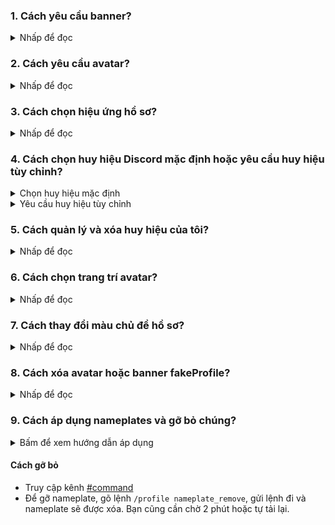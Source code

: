 ### 1. Cách yêu cầu banner?

<details closed>
<summary>Nhấp để đọc</summary>
<br>

- Đi đến [#command](https://discord.com/channels/1117373291095662623/1215640671457771540)
- Sử dụng lệnh `/profile banner upload` như hình dưới đây:

 <img src="https://i.imgur.com/AtYO0kW.png" alt="profile banner upload">

- Tất cả những gì bạn cần làm là chờ cho đến khi yêu cầu của bạn được phê duyệt trong [#fakeprofile-logs](https://discord.com/channels/1117373291095662623/1215640664373465129) và chờ 2 phút hoặc tải lại thủ công là xong.

</details>

### 2. Cách yêu cầu avatar?

<details closed>
<summary>Nhấp để đọc</summary>
<br>

- Đi đến [#command](https://imgur.com/dl6Qh4C)
- Sử dụng lệnh `/profile avatar upload` như hình dưới đây:

 <img src="https://i.imgur.com/dl6Qh4C.png" alt="profile avatar upload">

- Tất cả những gì bạn cần làm là chờ cho đến khi yêu cầu của bạn được phê duyệt trong [#fakeprofile-logs](https://discord.com/channels/1117373291095662623/1215640664373465129) và chờ 2 phút hoặc tải lại thủ công là xong.
</details>

### 3. Cách chọn hiệu ứng hồ sơ?

<details closed>
<summary>Nhấp để đọc</summary>
<br>

- Đi đến [#command](https://discord.com/channels/1117373291095662623/1215640671457771540)
- Sử dụng lệnh `/profile effects` `effects: Hiệu ứng trong các tùy chọn` như thế này:

    <img src="https://i.imgur.com/whE2fht.png" alt="profile effects">

- Khi bạn cảm thấy hiệu ứng phù hợp, nhấn nút **`Apply`** để áp dụng hiệu ứng đó.

    <img src="https://i.imgur.com/S574Rob.png" alt="profile effects preview">

- Sau đó chờ 2 phút hoặc tải lại thủ công là xong.
</details>

### 4. Cách chọn huy hiệu Discord mặc định hoặc yêu cầu huy hiệu tùy chỉnh?

<details closed>
<summary>Chọn huy hiệu mặc định</summary>
<br>

- Đi đến [#command](https://discord.com/channels/1117373291095662623/1215640671457771540)
- Sử dụng lệnh `/badges select` `name` như thế này:

 <img src="https://i.imgur.com/9EnyNxY.png" alt="/badges select command">

- Chờ 2 phút hoặc tải lại thủ công là xong.

</details>
<details closed>
<summary>Yêu cầu huy hiệu tùy chỉnh</summary>
<br>

- Tải huy hiệu của bạn lên Imgur
- Sao chép URL của huy hiệu bằng cách nhấp chuột phải:

 <img src="https://github.com/ExtbhiteEAS/fakeProfile/blob/main/assets/ezgif-3-1a6f47df33.gif?raw=true" alt="How to get direcly image from Imgur">

- Đi đến [#command](https://discord.com/channels/1117373291095662623/1215640671457771540)
- Sử dụng lệnh `/badges add` `Name` `Icon` như thế này:

 <img src="https://i.imgur.com/7tB0Zfz.png" alt="/badges add command">

 > Nơi `icon` bạn chỉ cần đặt URL đã sao chép từ Imgur

- Chờ yêu cầu của bạn được phê duyệt trong [#fakeProfile-logs](https://discord.com/channels/1117373291095662623/1215640664373465129) và chờ 2 phút hoặc tải lại thủ công là xong.
</details>

### 5. Cách quản lý và xóa huy hiệu của tôi?

<details closed>
<summary>Nhấp để đọc</summary>
<br>

- Đi đến [#command](https://discord.com/channels/1117373291095662623/1215640671457771540)
- Sử dụng lệnh `/badges view` như hình dưới đây:

 <img src="https://i.imgur.com/tNYpOpv.png" alt="badges view commands">

- Bạn có thể quản lý hoặc xóa huy hiệu bằng lệnh

 <img src="https://i.imgur.com/KO2pjTR.png" alt="bageds manager">

- Chờ 2 phút hoặc tải lại thủ công là xong.
</details>

### 6. Cách chọn trang trí avatar?

<details closed>
<summary>Nhấp để đọc</summary>
<br>

- Đi đến [#command](https://discord.com/channels/1117373291095662623/1215640671457771540)
- Sử dụng lệnh `/profile decorations` `decoration: Decoration trong lựa chọn` như thế này:

    <img src="https://i.imgur.com/NVG7t5E.png" alt="avatar decorations">

- Khi bạn cảm thấy trang trí phù hợp, nhấn nút **`Apply`** để áp dụng trang trí đó.

    <img src="https://i.imgur.com/hSuqOmi.png" alt="avatar decorations preview">

- Sau đó chờ 2 phút hoặc tải lại thủ công là xong.
</details>

### 7. Cách thay đổi màu chủ đề hồ sơ?

<details closed>
<summary>Nhấp để đọc</summary>
<br>

- Đi đến cài đặt hồ sơ của bạn
- Chọn màu sắc của riêng bạn trong bản xem trước Nitro
- Nhấp vào nút "**Copy 3y3**"
- Dán văn bản 3y3 vào bất kỳ đâu trong **_Giới thiệu về tôi_**

    <img src="https://github.com/sang765/videoupload/blob/main/Discord_1ErcXCAVvA.gif?raw=true" alt="tutorial profile theme">
</details>

### 8. Cách xóa avatar hoặc banner fakeProfile?

<details closed>
<summary>Nhấp để đọc</summary>
<br>

- Đi đến [#command](https://discord.com/channels/1117373291095662623/1215640671457771540)
- Với **avatar** sử dụng lệnh `/profile avatar remove`:

    <img src="https://i.imgur.com/5jqetBQ.png" alt="avatar remove">

- Với **banner** sử dụng lệnh `/profile banner remove`:

    <img src="https://i.imgur.com/5ARNAlR.png" alt="banner remove">

- Sau khi gửi các lệnh đó, chờ 2 phút hoặc tải lại thủ công là xong.
</details>

### 9. Cách áp dụng nameplates và gỡ bỏ chúng?

<details closed>
<summary>Bấm để xem hướng dẫn áp dụng</summary>
<br>

- Truy cập kênh [#command](https://discord.com/channels/1117373291095662623/1215640671457771540)
- Gõ lệnh `/profile nameplates`:

    <img src="./assets/nameplates.png" alt="tùy chọn nameplates">

- Chọn bất kỳ nameplate nào (gõ tên nameplate) bạn muốn rồi nhấn áp dụng.

    <img src="./assets/nameplates_preview.png" alt="chọn nameplate">

- Tải lại fakeProfile hoặc chờ 2 phút.
</details>

#### Cách gỡ bỏ
- Truy cập kênh [#command](https://discord.com/channels/1117373291095662623/1215640671457771540)
- Để gỡ nameplate, gõ lệnh `/profile nameplate_remove`, gửi lệnh đi và nameplate sẽ được xóa. Bạn cũng cần chờ 2 phút hoặc tự tải lại.